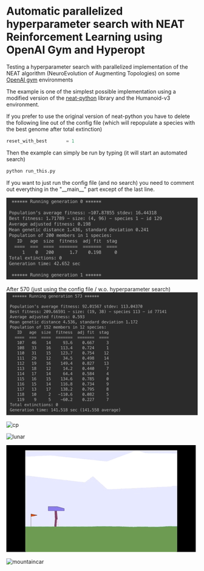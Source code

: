 [terminal]: pics/terminal.png
[570gens]: pics/570gens.png
[bipedalgif]: pics/bipedalwalker.GIF
[lunar]: https://media.giphy.com/media/ZgQ81302qPtBm0lEm0/giphy.gif
[cartpole]: https://media.giphy.com/media/8Tzok9rsuq3ILmTExt/giphy.gif
[mountaincar]: https://media.giphy.com/media/vbPqMfZ1egNxWNqZnL/giphy.gif


# Automatic parallelized hyperparameter search with NEAT Reinforcement Learning using OpenAI Gym and Hyperopt
Testing a hyperparameter search with parallelized implementation of the NEAT algorithm (NeuroEvolution of Augmenting Topologies) on some [OpenAI gym](https://gym.openai.com/) environments

The example is one of the simplest possible implementation using a modified version of the [neat-python](https://github.com/markste-in/neat-python) library and the Humanoid-v3 environment.

If you prefer to use the original version of neat-python you have to delete the following line out of the config file (which will repopulate a species with the best genome after total extinction)
```python
reset_with_best       = 1
```

Then the example can simply be run by typing (it will start an automated search)
```python
python run_this.py
```

If you want to just run the config file (and no search) you need to comment out everything in the "\_\_main\_\_" part except of the last line.


![run in terminal][terminal]


After 570  (just using the config file / w.o. hyperparameter search)
![570 generations later][570gens]

![cp][cartpole]

![lunar][lunar]

![bipedalanimation][bipedalgif]

![mountaincar][mountaincar]
